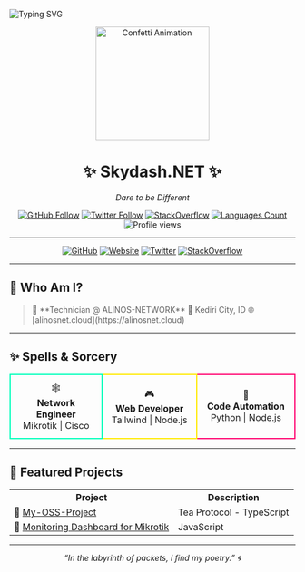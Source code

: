 ![Typing SVG](https://readme-typing-svg.herokuapp.com?size=27&color=E056FD&center=true&vCenter=true&width=600&height=100&lines=Welcome+to+Skydash.NET;Web+Development;Network+Engineer)

<p align="center">
  <img src="https://media.giphy.com/media/3o6Zt6ML6BklcajjsA/giphy.gif" width="200" alt="Confetti Animation"/>
</p>

<div align="center">
  <h1>✨ Skydash.NET ✨</h1>
  <p><em>Dare to be Different</em></p>
  <p>
    <a href="https://github.com/skydashnet"><img src="https://img.shields.io/github/followers/skydashnet?label=Follow&style=social" alt="GitHub Follow"/></a>
    <a href="https://twitter.com/skydashnet"><img src="https://img.shields.io/twitter/follow/skydashnet?style=social" alt="Twitter Follow"/></a>
    <a href="https://stackoverflow.com/users/adryan-pintratama-amarcha"><img src="https://img.shields.io/badge/StackOverflow-Adryan--Pintratama--Amarcha-FE7A16?logo=stackoverflow" alt="StackOverflow"/></a>
    <a href="https://github.com/skydashnet?tab=languages"><img src="https://img.shields.io/github/languages/count/skydashnet?color=blue" alt="Languages Count"/></a>
    <img src="https://komarev.com/ghpvc/?username=skydashnet&color=brightgreen" alt="Profile views"/>
  </p>
</div>

---

<p align="center">
    <a href="https://github.com/skydashnet"><img src="https://img.shields.io/badge/GitHub-skydashnet-181717?logo=github" alt="GitHub"/></a>
    <a href="https://alinosnet.cloud"><img src="https://img.shields.io/badge/Website-alinosnet.cloud-4AB197?logo=google-chrome" alt="Website"/></a>
    <a href="https://twitter.com/skydashnet"><img src="https://img.shields.io/badge/Twitter-%40skydashnet-1DA1F2?logo=twitter" alt="Twitter"/></a>
    <a href="https://stackoverflow.com/users/adryan-pintratama-amarcha"><img src="https://img.shields.io/badge/StackOverflow-Adryan--Pintratama--Amarcha-FE7A16?logo=stackoverflow" alt="StackOverflow"/></a>
</p>

---

## 💼 Who Am I?
<blockquote>
  🔧 **Technician @ ALINOS-NETWORK**  
  📍 Kediri City, ID  
  🌐 [alinosnet.cloud](https://alinosnet.cloud)
</blockquote>

---

## ✨ Spells & Sorcery
<div align="center">
  <table>
    <tr>
      <td align="center" width="200" style="border:2px solid #00FFBA; padding:12px; border-radius:8px;">
        🕸️<br/><strong>Network Engineer</strong><br/>Mikrotik | Cisco
      </td>
      <td align="center" width="200" style="border:2px solid #FFEA00; padding:12px; border-radius:8px;">
        🎮<br/><strong>Web Developer</strong><br/> Tailwind | Node.js
      </td>
      <td align="center" width="200" style="border:2px solid #FF006E; padding:12px; border-radius:8px;">
        🐍<br/><strong>Code Automation</strong><br/>Python | Node.js
      </td>
    </tr>
  </table>
</div>

---

## 🔮 Featured Projects
<div align="center">
  <table>
    <tr>
      <th>Project</th>
      <th>Description</th>
    </tr>
    <tr>
      <td>🚀 <a href="https://github.com/skydashnet/My-OSS-Project">My-OSS-Project</a></td>
      <td>Tea Protocol - TypeScript</td>
    </tr>
    <tr>
      <td>🤖 <a href="https://github.com/skydashnet/skydash-monitoring">Monitoring Dashboard for Mikrotik</a></td>
      <td>JavaScript</td>
    </tr>
  </table>
</div>

---

<p align="center"><em>“In the labyrinth of packets, I find my poetry.” 🌀</em></p>
